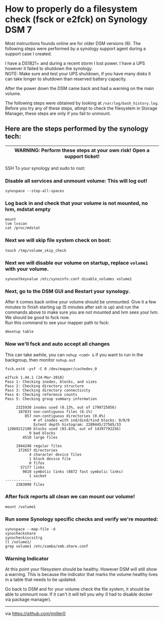 # How to properly do a filesystem check (fsck or e2fck) on Synology DSM 7

Most instructions founds online are for older DSM versions (6).  The following steps were performed by a synology support agent during a support case I created.

I have a DS1821+ and during a recent storm I lost power.  I have a UPS however it failed to shutdown the synology.  
NOTE: Make sure and test your UPS shutdown, if you have many disks it can take longer to shutdown than reserved battery capacity.

After the power down the DSM came back and had a warning on the main volume.

The following steps were obtained by looking at ```/var/log/bash_history.log```.  Before you try any of these steps, attmpt to check the filesystem in Storage Manager, these steps are only if you fail to unmount.

## Here are the steps performed by the synology tech:
| WARNING: Perform these steps at your own risk! Open a support ticket! |
|----------------------------------------------------------------------|

SSH To your synology and sudo to root:

### Disable all services and unmount volume: This will log out!
```
synospace --stop-all-spaces
```

### Log back in and check that your volume is not mounted, no lvm, mdstat empty
```
mount
lvm lvscan
cat /proc/mdstat
```

### Next we will skip file system check on boot:
```
touch /tmp/volume_skip_check
```
### Next we will disable our volume on startup, replace ```volume1``` with your volume.
```
synosetkeyvalue /etc/synoinfo.conf disable_volumes volume1
```

### Next, go to the DSM GUI and Restart your synology.  
After it comes back online your volume should be unmounted.  Give it a few minutes to finish starting up (5 minutes after ssh is up) and run the commands above to make sure you are not mounted and lvm sees your lvm.  We should be good to fsck now.  
Run this command to see your mapper path to fsck:
```
dmsetup table
```
### Now we'll fsck and auto accept all changes
This can take awhile, you can `nohup <cmd> &` if you want to run in the backgroup, then monitor ```nohup.out```
```
fsck.ext4 -yvf -C 0 /dev/mapper/cachedev_0

e2fsck 1.44.1 (24-Mar-2018)
Pass 1: Checking inodes, blocks, and sizes
Pass 2: Checking directory structure
Pass 3: Checking directory connectivity
Pass 4: Checking reference counts
Pass 5: Checking group summary information

     2325930 inodes used (0.13%, out of 1799725056)
      187831 non-contiguous files (8.1%)
         857 non-contiguous directories (0.0%)
             # of inodes with ind/dind/tind blocks: 0/0/0
             Extent depth histogram: 2289445/27565/33
 12069212190 blocks used (83.83%, out of 14397792256)
           0 bad blocks
        4518 large files

     1944248 regular files
      372657 directories
           4 character device files
           1 block device file
           0 fifos
       57177 links
        9010 symbolic links (8872 fast symbolic links)
           1 socket
------------
     2383098 files

```

### After fsck reports all clean we can mount our volume!
```
mount /volume1
```

### Run some Synology specific checks and verify we're mounted:
```
synospace --map-file -d
synocheckshare
synocheckiscsitrg
ll /volume1/
grep volume1 /etc/samba/smb.share.conf
```


### Warning Indicator
At this point your filesystem should be healthy.  However DSM will still show a warning.  This is because the indicator that marks the volume healthy lives in a table that needs to be updated.  

Go back to DSM and for your volume check the file system, it should be able to unmount now.  If it can't it will tell you why (I had to disable docker via package manager).



---
via <https://github.com/jmiller0>
